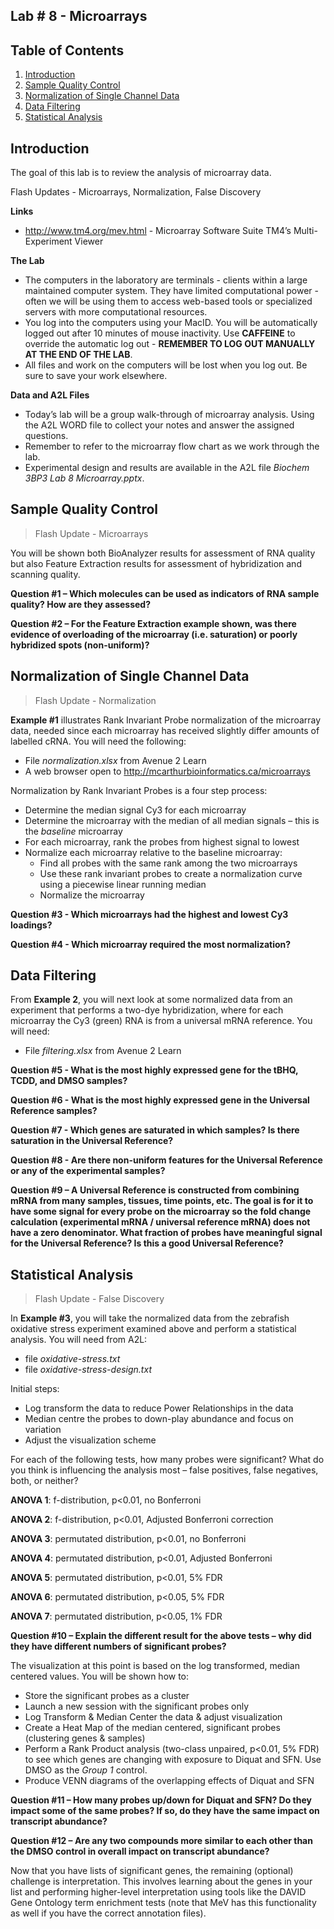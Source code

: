 ## Lab # 8 - Microarrays

## Table of Contents
1. [Introduction](#intro)
2. [Sample Quality Control](#qc)
3. [Normalization of Single Channel Data](#normalization)
4. [Data Filtering](#filtering)
5. [Statistical Analysis](#statistics)

<a name="intro"></a>
## Introduction

The goal of this lab is to review the analysis of microarray data.

Flash Updates - Microarrays, Normalization, False Discovery

**Links**
* http://www.tm4.org/mev.html - Microarray Software Suite TM4’s Multi-Experiment Viewer

**The Lab**
* The computers in the laboratory are terminals - clients within a large maintained computer system. They have limited computational power - often we will be using them to access web-based tools or specialized servers with more computational resources.
* You log into the computers using your MacID. You will be automatically logged out after 10 minutes of mouse inactivity. Use **CAFFEINE** to override the automatic log out - **REMEMBER TO LOG OUT MANUALLY AT THE END OF THE LAB**.
* All files and work on the computers will be lost when you log out. Be sure to save your work elsewhere. 

**Data and A2L Files**
* Today’s lab will be a group walk-through of microarray analysis. Using the A2L WORD file to collect your notes and answer the assigned questions. 
* Remember to refer to the microarray flow chart as we work through the lab.
* Experimental design and results are available in the A2L file *Biochem 3BP3 Lab 8 Microarray.pptx*.

<a name="qc"></a>
## Sample Quality Control

> Flash Update - Microarrays

You will be shown both BioAnalyzer results for assessment of RNA quality but also Feature Extraction results for assessment of hybridization and scanning quality. 

**Question #1 – Which molecules can be used as indicators of RNA sample quality? How are they assessed?**

**Question #2 – For the Feature Extraction example shown, was there evidence of overloading of the microarray (i.e. saturation) or poorly hybridized spots (non-uniform)?**

<a name="normalization"></a>
## Normalization of Single Channel Data

> Flash Update - Normalization

**Example #1** illustrates Rank Invariant Probe normalization of the microarray data, needed since each microarray has received slightly differ amounts of labelled cRNA.  You will need the following:

* File *normalization.xlsx* from Avenue 2 Learn
* A web browser open to http://mcarthurbioinformatics.ca/microarrays

Normalization by Rank Invariant Probes is a four step process:

* Determine the median signal Cy3 for each microarray
* Determine the microarray with the median of all median signals – this is the *baseline* microarray
* For each microarray, rank the probes from highest signal to lowest
* Normalize each microarray relative to the baseline microarray:
	* Find all probes with the same rank among the two microarrays
	* Use these rank invariant probes to create a normalization curve using a piecewise linear running median
	* Normalize the microarray

**Question #3 - Which microarrays had the highest and lowest Cy3 loadings?**

**Question #4 - Which microarray required the most normalization?**

<a name="filtering"></a>
## Data Filtering

From **Example 2**, you will next look at some normalized data from an experiment that performs a two-dye hybridization, where for each microarray the Cy3 (green) RNA is from a universal mRNA reference. You will need:

* File *filtering.xlsx* from Avenue 2 Learn

**Question #5 - What is the most highly expressed gene for the tBHQ, TCDD, and DMSO samples?**

**Question #6 - What is the most highly expressed gene in the Universal Reference samples?**

**Question #7 - Which genes are saturated in which samples? Is there saturation in the Universal Reference?**

**Question #8 - Are there non-uniform features for the Universal Reference or any of the experimental samples?**

**Question #9 – A Universal Reference is constructed from combining mRNA from many samples, tissues, time points, etc. The goal is for it to have some signal for every probe on the microarray so the fold change calculation (experimental mRNA / universal reference mRNA) does not have a zero denominator. What fraction of probes have meaningful signal for the Universal Reference? Is this a good Universal Reference?**

<a name="statistics"></a>
## Statistical Analysis

> Flash Update - False Discovery

In **Example #3**, you will take the normalized data from the zebrafish oxidative stress experiment examined above and perform a statistical analysis. You will need from A2L:

* file *oxidative-stress.txt*
* file *oxidative-stress-design.txt*

Initial steps:

* Log transform the data to reduce Power Relationships in the data
* Median centre the probes to down-play abundance and focus on variation
* Adjust the visualization scheme

For each of the following tests, how many probes were significant? What do you think is influencing the analysis most – false positives, false negatives, both, or neither?

**ANOVA 1**: f-distribution, p<0.01, no Bonferroni 

**ANOVA 2**: f-distribution, p<0.01, Adjusted Bonferroni correction

**ANOVA 3**: permutated distribution, p<0.01, no Bonferroni 

**ANOVA 4**: permutated distribution, p<0.01, Adjusted Bonferroni 

**ANOVA 5**: permutated distribution, p<0.01, 5% FDR

**ANOVA 6**: permutated distribution, p<0.05, 5% FDR

**ANOVA 7**: permutated distribution, p<0.05, 1% FDR

**Question #10 – Explain the different result for the above tests – why did they have different numbers of significant probes?**

The visualization at this point is based on the log transformed, median centered values. You will be shown how to:

* Store the significant probes as a cluster
* Launch a new session with the significant probes only
* Log Transform & Median Center the data & adjust visualization
* Create a Heat Map of the median centered, significant probes (clustering genes & samples)
* Perform a Rank Product analysis (two-class unpaired, p<0.01, 5% FDR) to see which genes are changing with exposure to Diquat and SFN. Use DMSO as the *Group 1* control.
* Produce VENN diagrams of the overlapping effects of Diquat and SFN

**Question #11 – How many probes up/down for Diquat and SFN? Do they impact some of the same probes? If so, do they have the same impact on transcript abundance?**

**Question #12 – Are any two compounds more similar to each other than the DMSO control in overall impact on transcript abundance?**

Now that you have lists of significant genes, the remaining (optional) challenge is interpretation. This involves learning about the genes in your list and performing higher-level interpretation using tools like the DAVID Gene Ontology term enrichment tests (note that MeV has this functionality as well if you have the correct annotation files).

